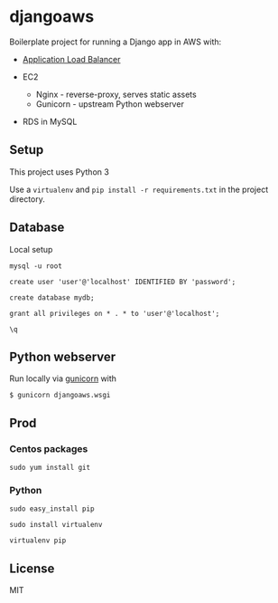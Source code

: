 # djangoaws

Boilerplate project for running a Django app in AWS with:

- [Application Load Balancer](https://docs.aws.amazon.com/elasticloadbalancing/latest/application/introduction.html)
- EC2

	- Nginx - reverse-proxy, serves static assets
	- Gunicorn - upstream Python webserver

- RDS in MySQL

## Setup

This project uses Python 3

Use a `virtualenv` and `pip install -r requirements.txt` in the project directory.


## Database

Local setup

```
mysql -u root

create user 'user'@'localhost' IDENTIFIED BY 'password';

create database mydb;

grant all privileges on * . * to 'user'@'localhost';

\q
```

## Python webserver

Run locally via [gunicorn](https://gunicorn.org/) with

```
$ gunicorn djangoaws.wsgi
```

## Prod

### Centos packages

```
sudo yum install git

```

### Python

```
sudo easy_install pip

sudo install virtualenv

virtualenv pip
```


## License

MIT